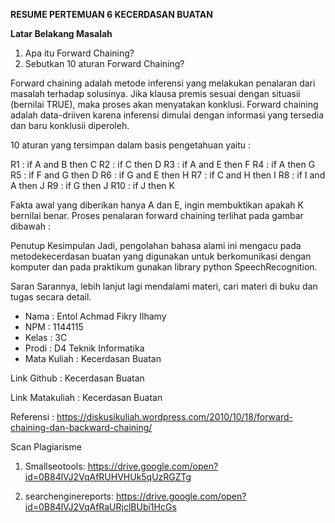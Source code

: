 **RESUME PERTEMUAN 6 KECERDASAN BUATAN**
 
**Latar Belakang Masalah**

1.	Apa itu Forward Chaining?
2.	Sebutkan 10 aturan Forward Chaining?

Forward chaining adalah metode inferensi yang melakukan penalaran dari masalah terhadap solusinya. Jika klausa premis sesuai dengan situasii (bernilai TRUE), maka proses akan menyatakan konklusi. Forward chaining adalah data-driiven karena inferensi dimulai dengan informasi yang tersedia dan baru konklusii diperoleh.

10 aturan yang tersimpan dalam basis pengetahuan yaitu :

R1 : if A and B then C
R2 : if C then D
R3 : if A and E then F
R4 : if A then G
R5 : if F and G then D
R6 : if G and E then H
R7 : if C and H then I
R8 : if I and A then J
R9 : if G then J
R10 : if J then K

Fakta awal yang diberikan hanya A dan E, ingin membuktikan apakah K bernilai benar. Proses penalaran forward chaining terlihat pada gambar dibawah :
 
Penutup
Kesimpulan 
Jadi, pengolahan bahasa alami ini mengacu pada metodekecerdasan buatan yang digunakan untuk berkomunikasi dengan komputer dan pada praktikum gunakan library python SpeechRecognition.

Saran 
Sarannya, lebih lanjut lagi mendalami materi, cari materi di buku dan tugas secara detail.

*	Nama : Entol Achmad Fikry Ilhamy
*	NPM : 1144115
*	Kelas : 3C
*	Prodi : D4 Teknik Informatika
*	Mata Kuliah : Kecerdasan Buatan

Link Github : Kecerdasan Buatan

Link Matakuliah : Kecerdasan Buatan

Referensi :  https://diskusikuliah.wordpress.com/2010/10/18/forward-chaining-dan-backward-chaining/

Scan Plagiarisme

1.	Smallseotools: https://drive.google.com/open?id=0B84lVJ2VqAfRUHVHUk5qUzRGZTg

2.	searchenginereports: https://drive.google.com/open?id=0B84lVJ2VqAfRaURjclBUbi1HcGs




 




